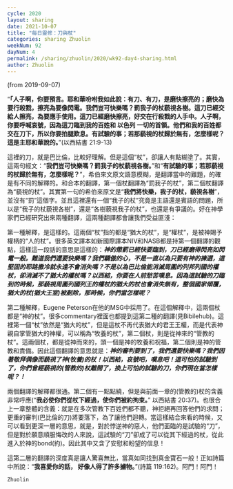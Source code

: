 ```yaml
---
cycle: 2020
layout: sharing
date: 2021-10-07
title: "每日靈修：刀與杖"
categories: sharing Zhuolin
weekNum: 92
dayNum: 4
permalink: /sharing/zhuolin/2020/wk92-day4-sharing.html
author: Zhuolin
---
```

(from 2019-09-07)

“**「人子啊，你要預言。耶和華吩咐我如此說：有刀、有刀，是磨快擦亮的；磨快為要行殺戮，擦亮為要像閃電。我們豈可快樂嗎？罰我子的杖藐視各樹。這刀已經交給人擦亮，為要應手使用。這刀已經磨快擦亮，好交在行殺戮的人手中。人子啊，你要呼喊哀號，因為這刀臨到我的百姓和 以色列 一切的首領。他們和我的百姓都交在刀下，所以你要拍腿歎息。有試驗的事；若那藐視的杖歸於無有，怎麼樣呢？這是主耶和華說的。**”(以西結書 21:9-13)    

這裡的刀，就是巴比倫，比較好理解。但是這個“杖”，卻讓人有點糊塗了。其實，這兩句經文：“**我們豈可快樂嗎？罰我子的杖藐視各樹。**”和“**有試驗的事；若那藐視的杖歸於無有，怎麼樣呢？**”，希伯來文原文語意模糊，是翻譯當中的難題，的確是有不同的解釋的。和合本的翻譯，第一個杖翻譯為“罰我子的杖”，第二個杖翻譯為“藐視的杖”。其實第一句的希伯來原文是“**我們將快樂，我子的杖，藐視各樹**”，並沒有“罰”這個字。並且這裡還有一個“我子的杖”究竟是主語還是賓語的問題，所以是“我子的杖藐視各樹”，還是“各樹藐視我子的杖”，也還是有爭議的。好在神學家們已經研究出來兩種翻譯，這兩種翻譯都會讓我們受益匪淺：    

第一種解釋，是這樣的。這兩個“杖”指的都是“猶大的杖”，是“權杖”，是被神賜予權柄的“人的杖”。很多英文譯本如新國際譯本NIV和NASB都是持第一個翻譯的觀點，這樣這一段話的意思是這樣的：***神的懲罰已經快要臨到，刀已經磨得閃亮如閃電一般。難道我們還要快樂嗎？我們驕傲的心，不是一直以為只要有神的揀選，這堅固的耶路撒冷就永遠不會消失嗎？不是以為巴比倫能消滅周圍的列邦列國的權杖，卻消滅不了猶大的權杖嗎？以西結，你要在人前愁苦嘆息。因為這試驗的刀臨到的時候，那藐視周圍列國列王的權杖的猶大的杖也會消失無有，整個國家傾覆，猶大的杖(猶大王室)被剷除，那時候，你們當怎樣呢？***    

第二種解釋，Eugene Peterson在他的MSG中採用了。在這個解釋中，這兩個杖都是“神的杖”。很多commentary裡面也都提到這第二種的翻譯(見Bibilehub)。這裡第一個“杖”依然是“猶大的杖”，但是這杖不再代表猶大的君王王權，而是代表神親自掌管猶大的神權，可以稱為“牧養的杖”，第二個杖，則是從神來的“管教的杖”。這兩個杖，都是從神而來的，頭一個是神的牧養和祝福，第二個則是神的管教和責備。因此這個翻譯的意思就是：***神的審判要到了，我們還要快樂嗎？我們因著敬拜偶像而藐視了神(牧養)的杖！以西結，哀號吧，嘆息吧！這可怕的試驗到了，你們曾經藐視的(管教的)杖離開了，換上可怕的試驗的刀，你們現在當怎樣呢？！***   

兩個翻譯的解釋都很通。第二個有一點點繞，但是與前面一章的(管教的)杖的含義非常呼應(“**我必使你們從杖下經過，使你們被約拘束。**” 以西結書 20:37)。也很合上一章整體的含義：就是在多次管教下百姓們都不聽，神拒絕再回答他們的求問；更重的審判(巴比倫的刀)將要落下，為了讓他們迴轉。當這樣結合來看的時候，又可以看到更深一層的意思，就是，對於悖逆神的惡人，他們面臨的是試驗的“刀”，但是對於願意順服悔改的人來說，這試驗的“刀”卻成了可以從其下經過的杖，從此進入於神的bond(約)。因此其中又含了安慰和盼望的信息！    

這第二層的翻譯的深度真是讓人驚喜無比，當真如同找到真金寶石一般！正如詩篇中所說：“**我喜愛你的話， 好像人得了許多擄物。**”(詩篇 119:162)。阿門！阿門！    

`Zhuolin`    
